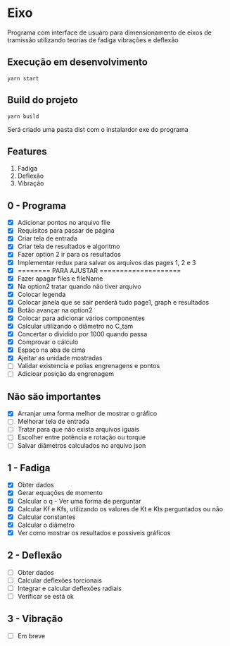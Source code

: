 # Eixo
Programa com interface de usuáro para dimensionamento de eixos de tramissão utilizando teorias de fadiga vibrações e deflexão
## Execução em desenvolvimento 
```
yarn start
```
## Build do projeto
```
yarn build
```
Será criado uma pasta dist com o instalardor exe do programa
## Features
1. Fadiga
2. Deflexão
3. Vibração
## 0 - Programa
- [x] Adicionar pontos no arquivo file
- [x] Requisitos para passar de página
- [x] Criar tela de entrada
- [x] Criar tela de resultados e algoritmo
- [x] Fazer option 2 ir para os resultados
- [x] Implementar redux para salvar os arquivos das pages 1, 2 e 3
- [x] ======== PARA AJUSTAR  ====================
- [x] Fazer apagar files e fileName
- [x] Na option2 tratar quando não tiver arquivo 
- [x] Colocar legenda
- [x] Colocar janela que se sair perderá tudo page1, graph e resultados
- [x] Botão avançar na option2
- [x] Colocar para adicionar vários componentes
- [x] Calcular utilizando o diâmetro no C_tam
- [x] Concertar o dividido por 1000 quando passa
- [x] Comprovar o cálculo
- [x] Espaço na aba de cima
- [x] Ajeitar as unidade mostradas
- [ ] Validar existencia e polias engrenagens e pontos
- [ ] Adicioar posição da engrenagem
## Não são importantes
- [x] Arranjar uma forma melhor de mostrar o gráfico
- [ ] Melhorar tela de entrada
- [ ] Tratar para que não exista arquivos iguais
- [ ] Escolher entre potência e rotação ou torque
- [ ] Salvar diâmetros calculados no arquivo json
## 1 - Fadiga
- [x] Obter dados
- [x] Gerar equações de momento
- [x] Calcular o q - Ver uma forma de perguntar
- [x] Calcular Kf e Kfs, utilizando os valores de Kt e Kts perguntados ou não
- [x] Calcular constantes
- [x] Calcular o diâmetro
- [x] Ver como mostrar os resultados e possiveis gráficos
## 2 - Deflexão
- [ ] Obter dados
- [ ] Calcular deflexões torcionais
- [ ] Integrar e calcular deflexões radiais
- [ ] Verificar se está ok
## 3 - Vibração
- [ ] Em breve 
   
